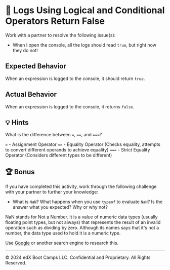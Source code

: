 # 🐛 Logs Using Logical and Conditional Operators Return False

Work with a partner to resolve the following issue(s):

* When I open the console, all the logs should read `true`, but right now they do not!

## Expected Behavior

When an expression is logged to the console, it should return `true`.

## Actual Behavior

When an expression is logged to the console, it returns `false`.

## 💡 Hints

What is the difference between `=`, `==`, and `===`?

`=` - Assignment Operator
`==` - Equality Operator (Checks equality, attempts to convert different operands to achieve equality)
`===` - Strict Equality Operator (Considers different types to be different)

## 🏆 Bonus

If you have completed this activity, work through the following challenge with your partner to further your knowledge:

* What is `NaN`? What happens when you use `typeof` to evaluate `NaN`? Is the answer what you expected? Why or why not?

NaN stands for Not a Number. It is a value of numeric data types (usually floating point types, but not always) that represents the result of an invalid operation such as dividing by zero. Although its names says that it's not a number, the data type used to hold it is a numeric type.

Use [Google](https://www.google.com) or another search engine to research this.

---

© 2024 edX Boot Camps LLC. Confidential and Proprietary. All Rights Reserved.
